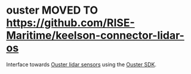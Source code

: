 # ouster MOVED TO https://github.com/RISE-Maritime/keelson-connector-lidar-os

Interface towards [Ouster lidar sensors](https://ouster.com/) using the [Ouster SDK](https://github.com/ouster-lidar/ouster_example).
